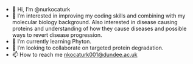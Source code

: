 - 👋 Hi, I’m @nurkocaturk
- 👀 I’m interested in improving my coding skills and combining with my molecular biology background. Also interested in disease causing proteins and understanding of how they cause diseases and possible ways to revert disease progression.
- 🌱 I’m currently learning Phyton.
- 💞️ I’m looking to collaborate on targeted protein degradation.
- 📫 How to reach me nkocaturk001@dundee.ac.uk

<!---
nurkocaturk/nurkocaturk is a ✨ special ✨ repository because its `README.md` (this file) appears on your GitHub profile.
You can click the Preview link to take a look at your changes.
--->

